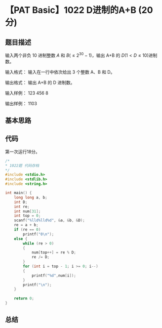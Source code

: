 # 【PAT Basic】1022 D进制的A+B (20 分)

## 题目描述

输入两个非负 10 进制整数 $A$ 和 $B (≤2​^{30}​​ −1)$，输出 A+B 的 $D (1 < D \leqslant 10)$进制数。

输入格式：
输入在一行中依次给出 3 个整数 A、B 和 D。

输出格式：
输出 A+B 的 D 进制数。

输入样例：
123 456 8

输出样例：
1103

## 基本思路

## 代码

第一次运行18分。

```c++
/*
* 1022题 代码存档
*/
#include <stdio.h>
#include <stdlib.h>
#include <string.h>

int main() {
    long long a, b;
    int D;
    int re;
    int num[31];
    int top = 0;
    scanf("%lld%lld%d", &a, &b, &D);
    re = a + b;
    if (re == 0)
        printf("0\n");
    else {
        while (re > 0)
        {
            num[top++] = re % D;
            re /= D;
        }
        for (int i = top - 1; i >= 0; i--)
        {
            printf("%d",num[i]);
        }
        printf("\n");
    }
    
    return 0;
}
```

## 总结
